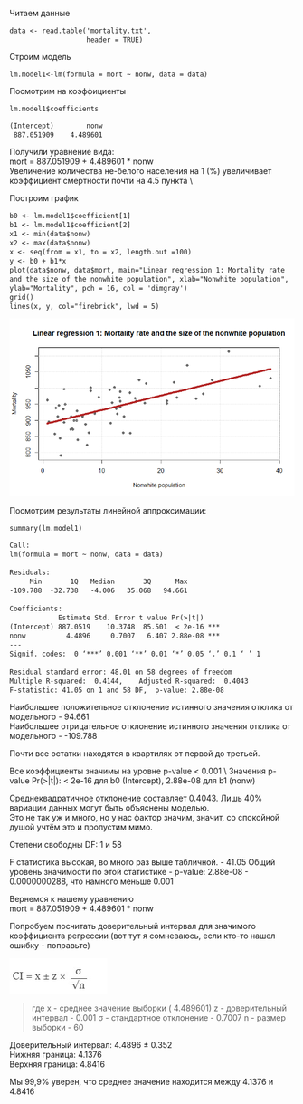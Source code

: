 Читаем данные
```{r}
data <- read.table('mortality.txt',             
                   header = TRUE)
```
Строим модель
```{r}
lm.model1<-lm(formula = mort ~ nonw, data = data)
```
Посмотрим на коэффициенты
```{r}
lm.model1$coefficients
```
```{r}
(Intercept)        nonw 
 887.051909    4.489601 
```
Получили уравнение вида: \
mort = 887.051909 + 4.489601 * nonw \
Увеличение количества не-белого населения на 1 (%) увеличивает коэффициент смертности почти на 4.5 пункта \

Построим график
```{r}
b0 <- lm.model1$coefficient[1]
b1 <- lm.model1$coefficient[2]
x1 <- min(data$nonw)
x2 <- max(data$nonw)
x <- seq(from = x1, to = x2, length.out =100)
y <- b0 + b1*x
plot(data$nonw, data$mort, main="Linear regression 1: Mortality rate and the size of the nonwhite population", xlab="Nonwhite population", ylab="Mortality", pch = 16, col = 'dimgray')
grid()
lines(x, y, col="firebrick", lwd = 5)
```
![png](https://github.com/VMVoron/Linear_regression_SPbU/blob/main/Rplot06.png)

Посмотрим результаты линейной аппроксимации: 
```{r}
summary(lm.model1)
```

```{r}
Call:
lm(formula = mort ~ nonw, data = data)

Residuals:
     Min       1Q   Median       3Q      Max 
-109.788  -32.738   -4.006   35.068   94.661 

Coefficients:
            Estimate Std. Error t value Pr(>|t|)    
(Intercept) 887.0519    10.3748  85.501  < 2e-16 ***
nonw          4.4896     0.7007   6.407 2.88e-08 ***
---
Signif. codes:  0 ‘***’ 0.001 ‘**’ 0.01 ‘*’ 0.05 ‘.’ 0.1 ‘ ’ 1

Residual standard error: 48.01 on 58 degrees of freedom
Multiple R-squared:  0.4144,	Adjusted R-squared:  0.4043 
F-statistic: 41.05 on 1 and 58 DF,  p-value: 2.88e-08
```
Наибольшее положительное отклонение истинного значения отклика от модельного -  94.661  \
Наибольшее отрицательное  отклонение истинного значения отклика от модельного - -109.788 

Почти все остатки находятся в квартилях от первой до третьей. 

Все коэффициенты значимы на уровне p-value < 0.001 \ 
Значения p-value Pr(>|t|): < 2e-16 для b0 (Intercept), 2.88e-08 для b1 (nonw) 

Среднеквадратичное отклонение составляет 0.4043. 
Лишь 40% вариации данных могут быть объяснены моделью. \
Это не так уж и много, но у нас фактор значим, значит, со спокойной душой учтём это и пропустим мимо. 

Степени свободны DF: 1 и 58

F статистика высокая, во много раз выше табличной. - 41.05
Общий уровень значимости по этой статистике - p-value: 2.88e-08 - 0.0000000288, что намного меньше 0.001

Вернемся к нашему уравнению \
mort = 887.051909 + 4.489601 * nonw

Попробуем посчитать доверительный интервал для значимого коэффициента регрессии 
(вот тут я сомневаюсь, если кто-то нашел ошибку - поправьте)

![png](https://github.com/VMVoron/Linear_regression_SPbU/blob/main/doverit_form.jpg)
> где x - среднее значение выборки ( 4.489601)
> z - доверительный интервал - 0.001
> σ - стандартное отклонение -  0.7007
> n - размер выборки - 60

Доверительный интервал:	4.4896 ± 0.352 \
Нижняя граница:	4.1376 \
Верхняя граница:	4.8416

Мы 99,9% уверен, что среднее значение находится между 4.1376 и 4.8416

```{r}

```
